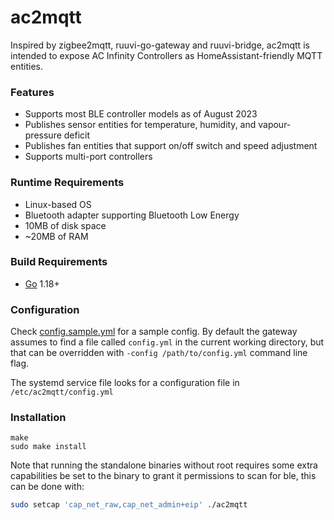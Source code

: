 # ac2mqtt

Inspired by zigbee2mqtt, ruuvi-go-gateway and ruuvi-bridge, ac2mqtt is intended to expose AC Infinity Controllers as HomeAssistant-friendly MQTT entities.

### Features

- Supports most BLE controller models as of August 2023
- Publishes sensor entities for temperature, humidity, and vapour-pressure deficit
- Publishes fan entities that support on/off switch and speed adjustment
- Supports multi-port controllers

### Runtime Requirements

- Linux-based OS
- Bluetooth adapter supporting Bluetooth Low Energy
- 10MB of disk space
- ~20MB of RAM

### Build Requirements

- [Go](https://golang.org) 1.18+

### Configuration

Check [config.sample.yml](./config.sample.yml) for a sample config. By default the gateway assumes to find a file called `config.yml` in the current working directory, but that can be overridden with `-config /path/to/config.yml` command line flag.

The systemd service file looks for a configuration file in `/etc/ac2mqtt/config.yml`

### Installation

```
make
sudo make install
```

Note that running the standalone binaries without root requires some extra capabilities be set to the binary to grant it permissions to scan for ble, this can be done with:

```sh
sudo setcap 'cap_net_raw,cap_net_admin+eip' ./ac2mqtt
```
